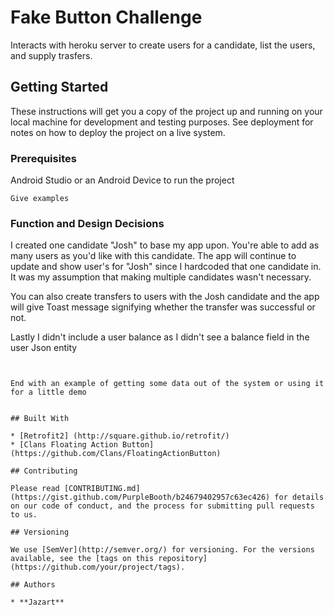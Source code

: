 # Fake Button Challenge

Interacts with heroku server to create users for a candidate, list the users, and supply trasfers.

## Getting Started

These instructions will get you a copy of the project up and running on your local machine for development and testing purposes. See deployment for notes on how to deploy the project on a live system.

### Prerequisites

Android Studio or an Android Device to run the project
```
Give examples
```

### Function and Design Decisions

I created one candidate "Josh" to base my app upon. You're able to add as many users as you'd like with this candidate.
The app will continue to update and show user's for "Josh" since I hardcoded that one candidate in. It was my assumption that 
making multiple candidates wasn't necessary.

You can also create transfers to users with the Josh candidate and the app will give Toast message
signifying whether the transfer was successful or not.

Lastly I didn't include a user balance as I didn't see a balance field in the user Json entity
```


End with an example of getting some data out of the system or using it for a little demo


## Built With

* [Retrofit2] (http://square.github.io/retrofit/)
* [Clans Floating Action Button] (https://github.com/Clans/FloatingActionButton)

## Contributing

Please read [CONTRIBUTING.md](https://gist.github.com/PurpleBooth/b24679402957c63ec426) for details on our code of conduct, and the process for submitting pull requests to us.

## Versioning

We use [SemVer](http://semver.org/) for versioning. For the versions available, see the [tags on this repository](https://github.com/your/project/tags). 

## Authors

* **Jazart** 



